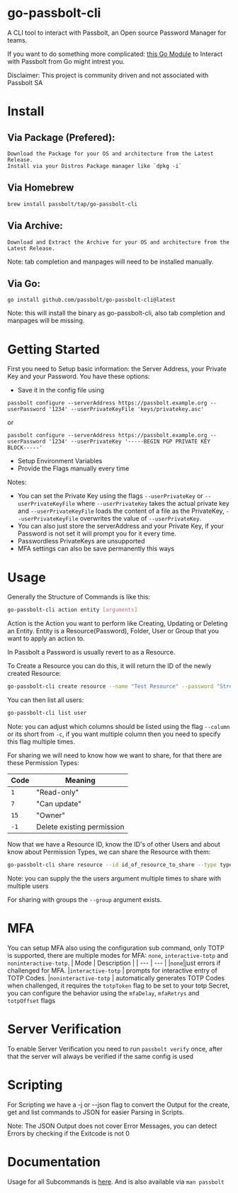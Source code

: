 # go-passbolt-cli
A CLI tool to interact with Passbolt, an Open source Password Manager for teams.

If you want to do something more complicated: [this Go Module](https://github.com/passbolt/go-passbolt) to Interact with Passbolt from Go might intrest you.


Disclaimer: This project is community driven and not associated with Passbolt SA
# Install

## Via Package (Prefered):
    Download the Package for your OS and architecture from the Latest Release.
    Install via your Distros Package manager like `dpkg -i`

## Via Homebrew
    brew install passbolt/tap/go-passbolt-cli

## Via Archive:
    Download and Extract the Archive for your OS and architecture from the Latest Release.
Note: tab completion and manpages will need to be installed manually.

## Via Go:
    go install github.com/passbolt/go-passbolt-cli@latest
Note: this will install the binary as go-passbolt-cli, also tab completion and manpages will be missing.

# Getting Started
First you need to Setup basic information: the Server Address, your Private Key and your Password.
You have these options:
- Save it in the config file using
```
passbolt configure --serverAddress https://passbolt.example.org --userPassword '1234' --userPrivateKeyFile 'keys/privatekey.asc' 
```
or
```
passbolt configure --serverAddress https://passbolt.example.org --userPassword '1234' --userPrivateKey '-----BEGIN PGP PRIVATE KEY BLOCK-----' 
```
- Setup Environment Variables
- Provide the Flags manually every time

Notes:
- You can set the Private Key using the flags `--userPrivateKey` or `--userPrivateKeyFile` where `--userPrivateKey` takes the actual private key and `--userPrivateKeyFile` loads the content of a file as the PrivateKey, `--userPrivateKeyFile` overwrites the value of `--userPrivateKey`.
- You can also just store the serverAddress and your Private Key, if your Password is not set it will prompt you for it every time.
- Passwordless PrivateKeys are unsupported
- MFA settings can also be save permanently this ways

# Usage

Generally the Structure of Commands is like this:
```bash
go-passbolt-cli action entity [arguments]
```

Action is the Action you want to perform like Creating, Updating or Deleting an Entity.
Entity is a Resource(Password), Folder, User or Group that you want to apply an action to.

In Passbolt a Password is usually revert to as a Resource.

To Create a Resource you can do this, it will return the ID of the newly created Resource:
```bash
go-passbolt-cli create resource --name "Test Resource" --password "Strong Password"
```

You can then list all users:
```bash
go-passbolt-cli list user
```
Note: you can adjust which columns should be listed using the flag `--column` or its short from `-c`, if you want multiple column then you need to specify this flag multiple times.


For sharing we will need to know how we want to share, for that there are these Permission Types:

| Code | Meaning | 
| --- | --- | 
| `1` | "Read-only" | 
| `7` | "Can update" | 
| `15` | "Owner" |
| `-1` | Delete existing permission | 

Now that we have a Resource ID, know the ID's of other Users and about know about Permission Types, we can share the Resource with them:
```bash
go-passbolt-cli share resource --id id_of_resource_to_share --type type_of_permission --user id_of_user_to_share_with
```
Note: you can supply the the users argument multiple times to share with multiple users

For sharing with groups the `--group` argument exists.

# MFA
You can setup MFA also using the configuration sub command, only TOTP is supported, there are multiple modes for MFA: `none`, `interactive-totp` and `noninteractive-totp`. 
| Mode | Description |
| --- | --- |
|`none`|just errors if challenged for MFA.
|`interactive-totp` | prompts for interactive entry of TOTP Codes.
|`noninteractive-totp` | automatically generates TOTP Codes when challenged, it requires the `totpToken` flag to be set to your totp Secret, you can configure the behavior using the `mfaDelay`, `mfaRetrys` and `totpOffset` flags


# Server Verification
To enable Server Verification you need to run `passbolt verify` once, after that the server will always be verified if the same config is used

# Scripting
For Scripting we have a -j or --json flag to convert the Output for the create, get and list commands to JSON for easier Parsing in Scripts.

Note: The JSON Output does not cover Error Messages, you can detect Errors by checking if the Exitcode is not 0

# Documentation
Usage for all Subcommands is [here](https://github.com/passbolt/go-passbolt-cli/wiki/passbolt).
And is also available via `man passbolt`


